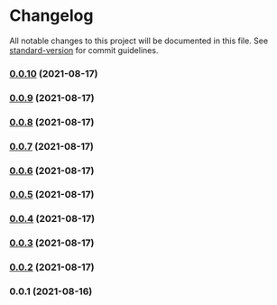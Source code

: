 # Changelog

All notable changes to this project will be documented in this file. See [standard-version](https://github.com/conventional-changelog/standard-version) for commit guidelines.

### [0.0.10](https://github.com/jpwesselink/eslint-config-popcorn/compare/v0.0.9...v0.0.10) (2021-08-17)

### [0.0.9](https://github.com/jpwesselink/eslint-config-popcorn/compare/v0.0.8...v0.0.9) (2021-08-17)

### [0.0.8](https://github.com/jpwesselink/eslint-config-popcorn/compare/v0.0.7...v0.0.8) (2021-08-17)

### [0.0.7](https://github.com/jpwesselink/eslint-config-popcorn/compare/v0.0.6...v0.0.7) (2021-08-17)

### [0.0.6](https://github.com/jpwesselink/eslint-config-popcorn/compare/v0.0.5...v0.0.6) (2021-08-17)

### [0.0.5](https://github.com/jpwesselink/eslint-config-popcorn/compare/v0.0.4...v0.0.5) (2021-08-17)

### [0.0.4](https://github.com/jpwesselink/eslint-config-popcorn/compare/v0.0.3...v0.0.4) (2021-08-17)

### [0.0.3](https://github.com/jpwesselink/eslint-config-popcorn/compare/v0.0.2...v0.0.3) (2021-08-17)

### [0.0.2](https://github.com/jpwesselink/eslint-config-popcorn/compare/v0.0.1...v0.0.2) (2021-08-17)

### 0.0.1 (2021-08-16)
